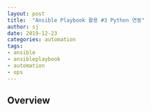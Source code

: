 ```yaml
---
layout: post
title:  "Ansible Playbook 활용 #3 Python 연동"
author: sj
date: 2019-12-23
categories: automation
tags:
- ansible
- ansibleplaybook
- automation
- ops
---
```


## Overview

